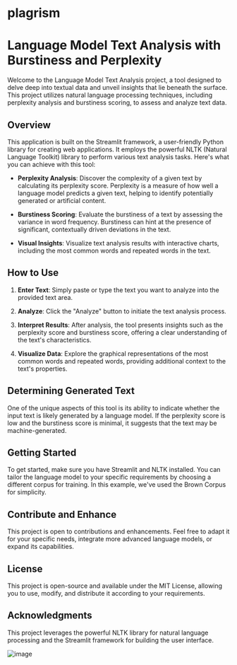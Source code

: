 # plagrism

# Language Model Text Analysis with Burstiness and Perplexity

Welcome to the Language Model Text Analysis project, a tool designed to delve deep into textual data and unveil insights that lie beneath the surface. This project utilizes natural language processing techniques, including perplexity analysis and burstiness scoring, to assess and analyze text data.

## Overview

This application is built on the Streamlit framework, a user-friendly Python library for creating web applications. It employs the powerful NLTK (Natural Language Toolkit) library to perform various text analysis tasks. Here's what you can achieve with this tool:

- **Perplexity Analysis**: Discover the complexity of a given text by calculating its perplexity score. Perplexity is a measure of how well a language model predicts a given text, helping to identify potentially generated or artificial content.

- **Burstiness Scoring**: Evaluate the burstiness of a text by assessing the variance in word frequency. Burstiness can hint at the presence of significant, contextually driven deviations in the text.

- **Visual Insights**: Visualize text analysis results with interactive charts, including the most common words and repeated words in the text.

## How to Use

1. **Enter Text**: Simply paste or type the text you want to analyze into the provided text area.

2. **Analyze**: Click the "Analyze" button to initiate the text analysis process.

3. **Interpret Results**: After analysis, the tool presents insights such as the perplexity score and burstiness score, offering a clear understanding of the text's characteristics.

4. **Visualize Data**: Explore the graphical representations of the most common words and repeated words, providing additional context to the text's properties.

## Determining Generated Text

One of the unique aspects of this tool is its ability to indicate whether the input text is likely generated by a language model. If the perplexity score is low and the burstiness score is minimal, it suggests that the text may be machine-generated.

## Getting Started

To get started, make sure you have Streamlit and NLTK installed. You can tailor the language model to your specific requirements by choosing a different corpus for training. In this example, we've used the Brown Corpus for simplicity.

## Contribute and Enhance

This project is open to contributions and enhancements. Feel free to adapt it for your specific needs, integrate more advanced language models, or expand its capabilities.

## License

This project is open-source and available under the MIT License, allowing you to use, modify, and distribute it according to your requirements.

## Acknowledgments

This project leverages the powerful NLTK library for natural language processing and the Streamlit framework for building the user interface.


![image](https://github.com/shivamkapoor172002/plagrism/assets/92868323/6fe9a1dc-edd4-44cc-844d-ef50639138ba)

